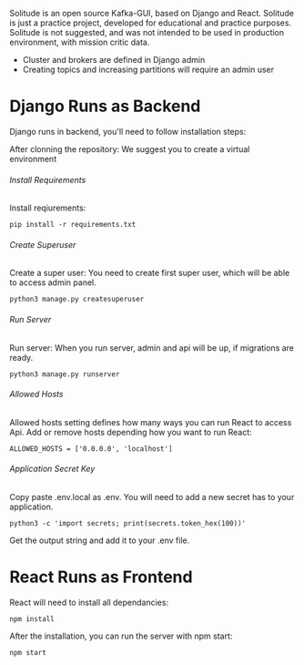 Solitude is an open source Kafka-GUI, based on Django and React. Solitude is just a practice project, developed for educational and practice purposes. Solitude is not suggested, and was not intended to be used in production environment, with mission critic data.

- Cluster and brokers are defined in Django admin
- Creating topics and increasing partitions will require an admin user

<h1>Django Runs as Backend</h1>
Django runs in backend, you'll need to follow installation steps:

After clonning the repository:
We suggest you to create a virtual environment

<h6>Install Requirements</h6>
Install reqiurements:


```
pip install -r requirements.txt
```

<h6>Create Superuser</h6>
Create a super user: You need to create first super user, which will be able to access admin panel. 

```
python3 manage.py createsuperuser
```

<h6>Run Server</h6>
Run server: When you run server, admin and api will be up, if migrations are ready.

```
python3 manage.py runserver
```

<h6>Allowed Hosts</h6>
Allowed hosts setting defines how many ways you can run React to access Api. Add or remove hosts depending how you want to run React:

```
ALLOWED_HOSTS = ['0.0.0.0', 'localhost']
```

<h6>Application Secret Key</h6>
Copy paste .env.local as .env. You will need to add a new secret has to your application. 

```
python3 -c 'import secrets; print(secrets.token_hex(100))'
```

Get the output string and add it to your .env file. 


<h1>React Runs as Frontend </h1>
React will need to install all dependancies:

```
npm install
```

After the installation, you can run the server with npm start:

```
npm start
```

